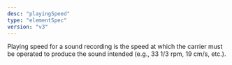 ```yaml
---
desc: "playingSpeed"
type: "elementSpec"
version: "v3"
---
```


Playing speed for a sound recording is the speed at which the carrier must be operated
to produce the sound intended (e.g., 33 1/3 rpm, 19 cm/s, etc.).